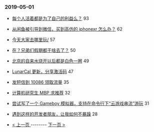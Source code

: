 ### 2019-05-01 
- [每个人活着都是为了自己的利益么？](https://www.v2ex.com/t/560291) 93
- [从闲鱼被引导到微信，买到高仿的 iphonexr 怎么办？](https://www.v2ex.com/t/560221) 62
- [今天大家去哪里玩/](https://www.v2ex.com/t/560288) 57
- [在？兄弟们假期都干啥去了？](https://www.v2ex.com/t/560351) 50
- [北京的自来水烧开以后都是白色一圈](https://www.v2ex.com/t/560261) 49
- [LunarCal 更新，分享激活码](https://www.v2ex.com/t/560277) 47
- [发短信到 10086 领取流量](https://www.v2ex.com/t/560308) 35
- [计算机研究生 MBP 求推荐](https://www.v2ex.com/t/560345) 32
- [尝试写了一个 Gameboy 模拟器，支持在命令行下“云游戏串流”游玩](https://www.v2ex.com/t/560297) 31
- [遇到这样的开发者朋友，让我如何不暴躁](https://www.v2ex.com/t/560279) 28 

- [ < 上一页 ](https://github.com/able8/v2ex-hot-record/blob/master/2019-04-30.md) -------- [ 下一页 > ](https://github.com/able8/v2ex-hot-record/blob/master/2019-05-02.md)
